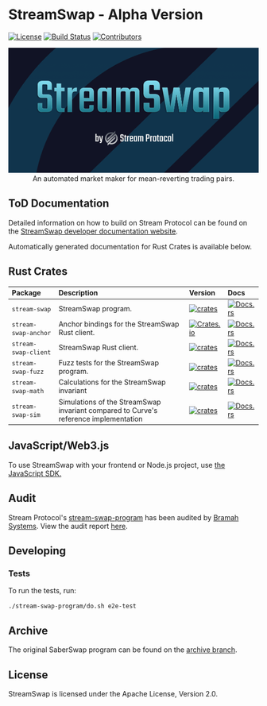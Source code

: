# StreamSwap - Alpha Version

[![License](https://img.shields.io/crates/l/stream-swap-anchor)](https://github.com/streamdao/stream-swap/blob/master/LICENSE)
[![Build Status](https://img.shields.io/github/workflow/status/streamdao/stream-swap/Program/master)](https://github.com/streamdao/stream-swap/actions/workflows/program.yml?query=branch%3Amaster)
[![Contributors](https://img.shields.io/github/contributors/streamdao/stream-swap)](https://github.com/streamdao/stream-swap/graphs/contributors)

<div align="center">
    <img src="/assets/banner.png" />
</div>

<div align="center">
    An automated market maker for mean-reverting trading pairs.
</div>

## ToD Documentation

Detailed information on how to build on Stream Protocol can be found on the [StreamSwap developer documentation website](https://docs.streamprotocol.org/docs/swap/developing/overview).

Automatically generated documentation for Rust Crates is available below.

## Rust Crates

| Package              | Description                                                                          | Version                                                                                                         | Docs                                                                                           |
| :------------------- | :----------------------------------------------------------------------------------- | :-------------------------------------------------------------------------------------------------------------- | :--------------------------------------------------------------------------------------------- |
| `stream-swap`        | StreamSwap program.                                                            | [![crates](https://img.shields.io/crates/v/stream-swap)](https://crates.io/crates/stream-swap)                  | [![Docs.rs](https://docs.rs/stream-swap/badge.svg)](https://docs.rs/stream-swap)               |
| `stream-swap-anchor` | Anchor bindings for the StreamSwap Rust client.                                      | [![Crates.io](https://img.shields.io/crates/v/stream-swap-anchor)](https://crates.io/crates/stream-swap-anchor) | [![Docs.rs](https://docs.rs/stream-swap-anchor/badge.svg)](https://docs.rs/stream-swap-anchor) |
| `stream-swap-client` | StreamSwap Rust client.                                                              | [![crates](https://img.shields.io/crates/v/stream-swap-client)](https://crates.io/crates/stream-swap-client)    | [![Docs.rs](https://docs.rs/stream-swap-client/badge.svg)](https://docs.rs/stream-swap-client) |
| `stream-swap-fuzz`   | Fuzz tests for the StreamSwap program.                                         | [![crates](https://img.shields.io/crates/v/stream-swap-fuzz)](https://crates.io/crates/stream-swap-fuzz)        | [![Docs.rs](https://docs.rs/stream-swap-fuzz/badge.svg)](https://docs.rs/stream-swap-fuzz)     |
| `stream-swap-math`   | Calculations for the StreamSwap invariant                                            | [![crates](https://img.shields.io/crates/v/stream-swap-math)](https://crates.io/crates/stream-swap-math)        | [![Docs.rs](https://docs.rs/stream-swap-math/badge.svg)](https://docs.rs/stream-swap-math)     |
| `stream-swap-sim`    | Simulations of the StreamSwap invariant compared to Curve's reference implementation | [![crates](https://img.shields.io/crates/v/stream-swap-sim)](https://crates.io/crates/stream-swap-sim)          | [![Docs.rs](https://docs.rs/stream-swap-sim/badge.svg)](https://docs.rs/stream-swap-sim)       |

## JavaScript/Web3.js

To use StreamSwap with your frontend or Node.js project, use [the JavaScript SDK.](https://github.com/streamdao/stream-common/tree/master/packages/streamswap-sdk)

## Audit

Stream Protocol's [stream-swap-program](https://github.com/streamdao/stream-swap/tree/master/stream-swap-program) has been audited by [Bramah Systems](https://www.bramah.systems/). View the audit report [here](https://github.com/streamdao/stream-swap/blob/master/audit/bramah-systems.pdf).

## Developing

### Tests

To run the tests, run:

```
./stream-swap-program/do.sh e2e-test
```

## Archive

The original SaberSwap program can be found on the [archive branch](https://github.com/streamdao/stream-swap/tree/archive).

## License

StreamSwap is licensed under the Apache License, Version 2.0.
